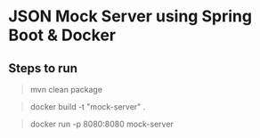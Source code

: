 # JSON Mock Server using Spring Boot & Docker

## Steps to run

> mvn clean package

> docker build -t "mock-server" .

> docker run -p 8080:8080 mock-server

